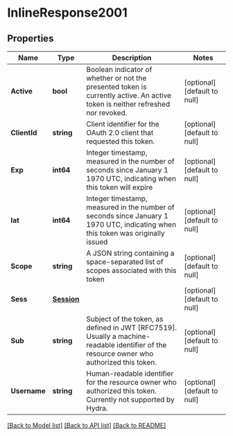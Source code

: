 # InlineResponse2001

## Properties
Name | Type | Description | Notes
------------ | ------------- | ------------- | -------------
**Active** | **bool** | Boolean indicator of whether or not the presented token is currently active. An active token is neither refreshed nor revoked. | [optional] [default to null]
**ClientId** | **string** | Client identifier for the OAuth 2.0 client that requested this token. | [optional] [default to null]
**Exp** | **int64** | Integer timestamp, measured in the number of seconds since January 1 1970 UTC, indicating when this token will expire | [optional] [default to null]
**Iat** | **int64** | Integer timestamp, measured in the number of seconds since January 1 1970 UTC, indicating when this token was originally issued | [optional] [default to null]
**Scope** | **string** | A JSON string containing a space-separated list of scopes associated with this token | [optional] [default to null]
**Sess** | [**Session**](Session.md) |  | [optional] [default to null]
**Sub** | **string** | Subject of the token, as defined in JWT [RFC7519]. Usually a machine-readable identifier of the resource owner who authorized this token. | [optional] [default to null]
**Username** | **string** | Human-readable identifier for the resource owner who authorized this token. Currently not supported by Hydra. | [optional] [default to null]

[[Back to Model list]](../README.md#documentation-for-models) [[Back to API list]](../README.md#documentation-for-api-endpoints) [[Back to README]](../README.md)


